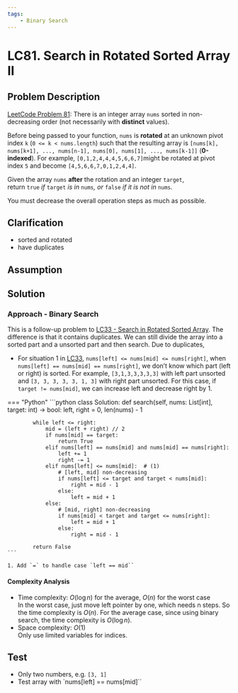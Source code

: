 ```yaml
---
tags:
    - Binary Search
---
```


# LC81. Search in Rotated Sorted Array II
## Problem Description
[LeetCode Problem 81](https://leetcode.com/problems/search-in-rotated-sorted-array-ii): There is an integer array `nums` sorted in non-decreasing order (not necessarily with **distinct** values).

Before being passed to your function, `nums` is **rotated** at an unknown pivot index `k` (`0 <= k < nums.length`) such that the resulting array is `[nums[k], nums[k+1], ..., nums[n-1], nums[0], nums[1], ..., nums[k-1]]` (**0-indexed**). For example, `[0,1,2,4,4,4,5,6,6,7]`might be rotated at pivot index `5` and become `[4,5,6,6,7,0,1,2,4,4]`.

Given the array `nums` **after** the rotation and an integer `target`, return `true` _if_ `target` _is in_ `nums`_, or_ `false` _if it is not in_ `nums`_._

You must decrease the overall operation steps as much as possible.

## Clarification
- sorted and rotated
- have duplicates

## Assumption

## Solution
### Approach - Binary Search
This is a follow-up problem to [LC33 - Search in Rotated Sorted Array](lc0033-search-in-rotated-sorted-array.md). The difference is that it contains duplicates. We can still divide the array into a sorted part and a unsorted part and then search. Due to duplicates, 

- For situation 1 in [LC33](lc0033-search-in-rotated-sorted-array.md), `nums[left] <= nums[mid] <= nums[right]`, when `nums[left] == nums[mid] == nums[right]`, we don’t know which part (left or right) is sorted. For example, `[3,1,3,3,3,3,3]` with left part unsorted and `[3, 3, 3, 3, 3, 1, 3]` with right part unsorted. For this case, if `target != nums[mid]`, we can increase left and decrease right by 1.

=== "Python"
    ```python
    class Solution:
        def search(self, nums: List[int], target: int) -> bool:
            left, right = 0, len(nums) - 1

            while left <= right:
                mid = (left + right) // 2
                if nums[mid] == target:
                    return True
                elif nums[left] == nums[mid] and nums[mid] == nums[right]:
                    left += 1
                    right -= 1
                elif nums[left] <= nums[mid]:  # (1)
                    # [left, mid] non-decreasing
                    if nums[left] <= target and target < nums[mid]:
                        right = mid - 1
                    else:
                        left = mid + 1
                else:
                    # [mid, right] non-decreasing
                    if nums[mid] < target and target <= nums[right]:
                        left = mid + 1
                    else:
                        right = mid - 1

            return False
    ```

    1. Add `=` to handle case `left == mid``

#### Complexity Analysis
* Time complexity: $O(\log n)$ for the average, $O(n)$ for the worst case  
	In the worst case, just move left pointer by one, which needs n steps. So the time complexity is $O(n)$. For the average case, since using binary search, the time complexity is $O(\log n)$.
* Space complexity: $O(1)$  
	Only use limited variables for indices.

## Test
- Only two numbers, e.g. `[3, 1]`
- Test array with `nums[left] == nums[mid]``